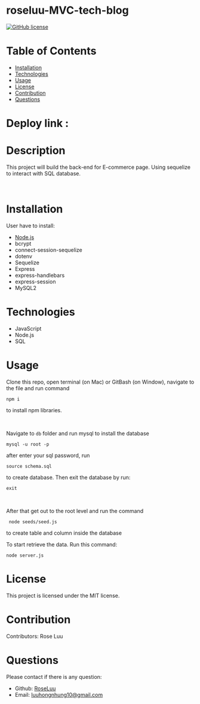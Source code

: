 # roseluu-MVC-tech-blog

[![GitHub license](https://img.shields.io/badge/license-MIT-blue.svg)](https://choosealicense.com/licenses/mit/#)

# Table of Contents

- [Installation](#installation)
- [Technologies](#technologies)
- [Usage](#usage)
- [License](#license)
- [Contribution](#contribution)
- [Questions](#questions)

# Deploy link :

# Description

This project will build the back-end for E-commerce page. Using sequelize to interact with SQL database.

  <br />

# Installation

User have to install:

- [Node.js](https://nodejs.org/en/download/)
- bcrypt
- connect-session-sequelize
- dotenv
- Sequelize
- Express
- express-handlebars
- express-session
- MySQL2

# Technologies

- JavaScript
- Node.js
- SQL

# Usage

Clone this repo, open terminal (on Mac) or GitBash (on Window), navigate to the file and run command

```
npm i
```

to install npm libraries.

  <br />

Navigate to `db` folder and run mysql to install the database

```
mysql -u root -p
```

after enter your sql password, run

```
source schema.sql
```

to create database. Then exit the database by run:

```
exit
```

  <br />

After that get out to the root level and run the command

```
 node seeds/seed.js
```

to create table and column inside the database
<br />

To start retrieve the data. Run this command:

```
node server.js
```

# License

This project is licensed under the MIT license.

# Contribution

​Contributors:
Rose Luu

# Questions

Please contact if there is any question:

- Github: [RoseLuu](https://github.com/RoseLuu)
- Email: luuhongnhung10@gmail.com
